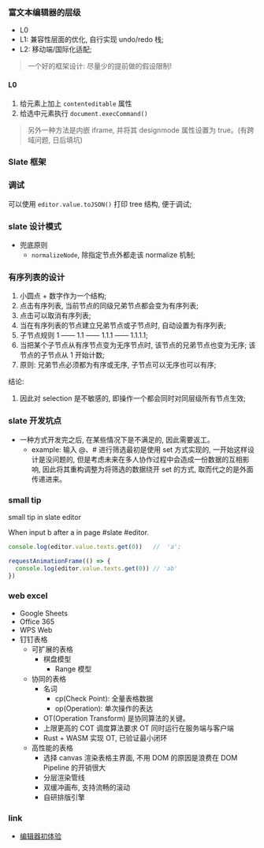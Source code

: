 ### 富文本编辑器的层级

* L0
* L1: 兼容性层面的优化, 自行实现 undo/redo 栈;
* L2: 移动端/国际化适配;

> 一个好的框架设计: 尽量少的提前做的假设限制!

#### L0

1. 给元素上加上 `contenteditable` 属性
2. 给选中元素执行 `document.execCommand()`

> 另外一种方法是内嵌 iframe, 并将其 designmode 属性设置为 true。(有跨域问题, 日后填坑)

### Slate 框架

### 调试

可以使用 `editor.value.toJSON()` 打印 tree 结构, 便于调试;

### slate 设计模式

* 兜底原则
  * `normalizeNode`, 除指定节点外都走该 normalize 机制;

### 有序列表的设计

1. 小圆点 + 数字作为一个结构;
2. 点击有序列表, 当前节点的同级兄弟节点都会变为有序列表;
3. 点击可以取消有序列表;
4. 当在有序列表的节点建立兄弟节点或子节点时, 自动设置为有序列表;
5. 子节点规则 1 —— 1.1 —— 1.1.1 —— 1.1.1.1;
6. 当把某个子节点从有序节点变为无序节点时, 该节点的兄弟节点也变为无序; 该节点的子节点从 1 开始计数;
7. 原则: 兄弟节点必须都为有序或无序, 子节点可以无序也可以有序;

结论:

1. 因此对 selection 是不敏感的, 即操作一个都会同时对同层级所有节点生效;

### slate 开发坑点

* 一种方式开发完之后, 在某些情况下是不满足的, 因此需要返工。
  * example: 输入 @、# 进行筛选最初是使用 set 方式实现的, 一开始这样设计是没问题的, 但是考虑未来在多人协作过程中会造成一份数据的互相影响, 因此将其重构调整为将筛选的数据绕开 set 的方式, 取而代之的是外面传递进来。

### small tip

small tip in slate editor

When input b after a in page #slate #editor.

```js
console.log(editor.value.texts.get(0))   //  'a';

requestAnimationFrame(() => {
  console.log(editor.value.texts.get(0)) // 'ab'
})
```

### web excel

* Google Sheets
* Office 365
* WPS Web
* 钉钉表格
  * 可扩展的表格
    * 棋盘模型
      * Range 模型
  * 协同的表格
    * 名词
      * cp(Check Point): 全量表格数据
      * op(Operation): 单次操作的表达
    * OT(Operation Transform) 是协同算法的关键。
    * 上限更高的 COT 调度算法要求 OT 同时运行在服务端与客户端
    * Rust + WASM 实现 OT, 已验证最小闭环
  * 高性能的表格
    * 选择 canvas 渲染表格主界面, 不用 DOM 的原因是浪费在 DOM Pipeline 的开销很大
    * 分层渲染管线
    * 双缓冲画布, 支持流畅的滚动
    * 自研排版引擎

### link

* [编辑器初体验](https://zhuanlan.zhihu.com/p/90931631)